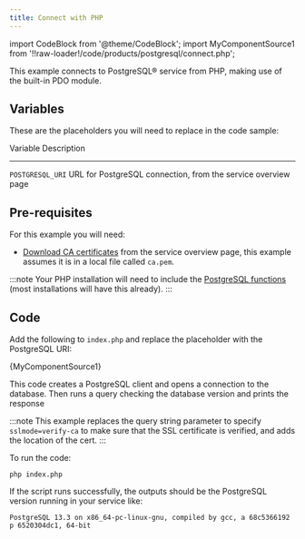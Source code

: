 ```yaml
---
title: Connect with PHP
---
```


import CodeBlock from '@theme/CodeBlock';
import MyComponentSource1 from '!!raw-loader!/code/products/postgresql/connect.php';

This example connects to PostgreSQL® service from PHP, making use of the
built-in PDO module.

## Variables

These are the placeholders you will need to replace in the code sample:

  Variable           Description
  ------------------ ---------------------------------------------------------------
  `POSTGRESQL_URI`   URL for PostgreSQL connection, from the service overview page

## Pre-requisites

For this example you will need:

-   [Download CA certificates](/docs/platform/howto/download-ca-cert) from the service overview page, this example assumes it
    is in a local file called `ca.pem`.

:::note
Your PHP installation will need to include the [PostgreSQL
functions](https://www.php.net/manual/en/ref.pdo-pgsql.php) (most
installations will have this already).
:::

## Code

Add the following to `index.php` and replace the placeholder with the
PostgreSQL URI:

<CodeBlock language='php'>{MyComponentSource1}</CodeBlock>

This code creates a PostgreSQL client and opens a connection to the
database. Then runs a query checking the database version and prints the
response

:::note
This example replaces the query string parameter to specify
`sslmode=verify-ca` to make sure that the SSL certificate is verified,
and adds the location of the cert.
:::

To run the code:

``` 
php index.php
```

If the script runs successfully, the outputs should be the PostgreSQL
version running in your service like:

``` 
PostgreSQL 13.3 on x86_64-pc-linux-gnu, compiled by gcc, a 68c5366192 p 6520304dc1, 64-bit
```

